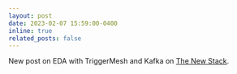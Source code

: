```yaml
---
layout: post
date: 2023-02-07 15:59:00-0400
inline: true
related_posts: false
---
```


New post on EDA with TriggerMesh and Kafka on [The New Stack](https://thenewstack.io/streamline-event-management-with-kafka-and-tmctl/).
